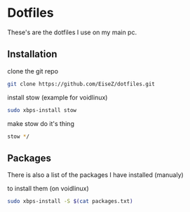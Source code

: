 # Dotfiles

These's are the dotfiles I use on my main pc.

## Installation

clone the git repo

```sh
git clone https://github.com/EiseZ/dotfiles.git
```

install stow (example for voidlinux)

```sh
sudo xbps-install stow
```

make stow do it's thing

```sh
stow */
```

## Packages

There is also a list of the packages I have installed (manualy)

to install them (on voidlinux)

```sh
sudo xbps-install -S $(cat packages.txt)
```
